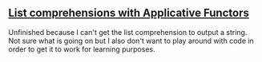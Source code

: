 ## [List comprehensions with Applicative Functors](https://egghead.io/lessons/javascript-list-comprehensions-with-applicative-functors)

Unfinished because I can't get the list comprehension to output a string. Not sure what is going on but I also don't want to play around with code in order to get it to work for learning purposes.
